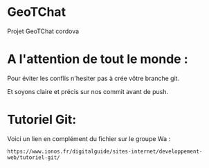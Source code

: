 # GeoTChat
Projet GeoTChat cordova 


# A l'attention de tout le monde :

Pour éviter les conflis n'hesiter pas à crée vôtre branche git.

Et soyons claire et précis sur nos commit avant de push.


# Tutoriel Git:

Voici un lien en complément du fichier sur le groupe Wa  :

    https://www.ionos.fr/digitalguide/sites-internet/developpement-web/tutoriel-git/
 
 
